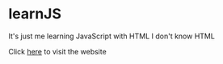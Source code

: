 # learnJS
It's just me learning JavaScript with HTML
I don't know HTML

Click [here](https://dahn510.github.io/learnJS "learnJS") to visit the website
